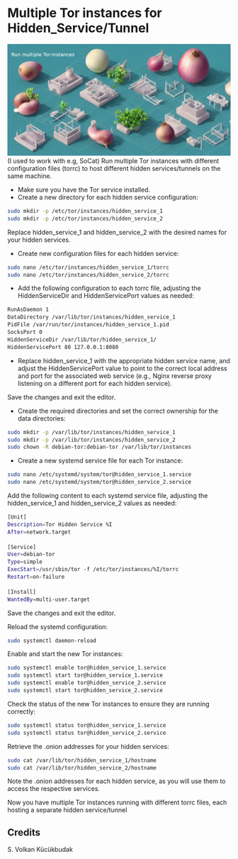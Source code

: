 # Multiple Tor instances for Hidden_Service/Tunnel 
![Screenshot](more_onions.jpg)
(I used to work with e.g, SoCat)
Run multiple Tor instances with different configuration files (torrc) to host different hidden services/tunnels on the same machine. 
- Make sure you have the Tor service installed.
- Create a new directory for each hidden service configuration:
```bash
sudo mkdir -p /etc/tor/instances/hidden_service_1
sudo mkdir -p /etc/tor/instances/hidden_service_2
```
Replace hidden_service_1 and hidden_service_2 with the desired names for your hidden services.

- Create new configuration files for each hidden service:
```bash
sudo nano /etc/tor/instances/hidden_service_1/torrc
sudo nano /etc/tor/instances/hidden_service_2/torrc
```
- Add the following configuration to each torrc file, adjusting the HiddenServiceDir and HiddenServicePort values as needed:
```bash
RunAsDaemon 1
DataDirectory /var/lib/tor/instances/hidden_service_1
PidFile /var/run/tor/instances/hidden_service_1.pid
SocksPort 0
HiddenServiceDir /var/lib/tor/hidden_service_1/
HiddenServicePort 80 127.0.0.1:8080
```
- Replace hidden_service_1 with the appropriate hidden service name, and adjust the HiddenServicePort value to point to the correct local address and port for the associated web service (e.g., Nginx reverse proxy listening on a different port for each hidden service).

Save the changes and exit the editor.

- Create the required directories and set the correct ownership for the data directories:
```bash
sudo mkdir -p /var/lib/tor/instances/hidden_service_1
sudo mkdir -p /var/lib/tor/instances/hidden_service_2
sudo chown -R debian-tor:debian-tor /var/lib/tor/instances
```
- Create a new systemd service file for each Tor instance:
```bash
sudo nano /etc/systemd/system/tor@hidden_service_1.service
sudo nano /etc/systemd/system/tor@hidden_service_2.service
```
Add the following content to each systemd service file, adjusting the hidden_service_1 and hidden_service_2 values as needed:
```bash
[Unit]
Description=Tor Hidden Service %I
After=network.target

[Service]
User=debian-tor
Type=simple
ExecStart=/usr/sbin/tor -f /etc/tor/instances/%I/torrc
Restart=on-failure

[Install]
WantedBy=multi-user.target
```
Save the changes and exit the editor.

Reload the systemd configuration:
```bash
sudo systemctl daemon-reload
```
Enable and start the new Tor instances:
```bash
sudo systemctl enable tor@hidden_service_1.service
sudo systemctl start tor@hidden_service_1.service
sudo systemctl enable tor@hidden_service_2.service
sudo systemctl start tor@hidden_service_2.service
```
Check the status of the new Tor instances to ensure they are running correctly:
```bash
sudo systemctl status tor@hidden_service_1.service
sudo systemctl status tor@hidden_service_2.service
```
Retrieve the .onion addresses for your hidden services:
```bash
sudo cat /var/lib/tor/hidden_service_1/hostname
sudo cat /var/lib/tor/hidden_service_2/hostname
```

Note the .onion addresses for each hidden service, as you will use them to access the respective services.

Now you have multiple Tor instances running with different torrc files, each hosting a separate hidden service/tunnel
## Credits
S. Volkan Kücükbudak
